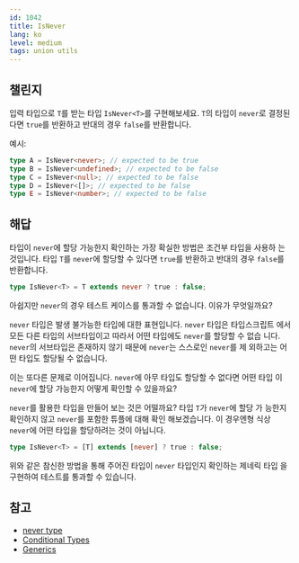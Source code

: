 ```yaml
---
id: 1042
title: IsNever
lang: ko
level: medium
tags: union utils
---
```


## 챌린지

입력 타입으로 `T`를 받는 타입 `IsNever<T>`를 구현해보세요. `T`의 타입이
`never`로 결정된다면 `true`를 반환하고 반대의 경우 `false`를 반환합니다.

예시:

```typescript
type A = IsNever<never>; // expected to be true
type B = IsNever<undefined>; // expected to be false
type C = IsNever<null>; // expected to be false
type D = IsNever<[]>; // expected to be false
type E = IsNever<number>; // expected to be false
```

## 해답

타입이 `never`에 할당 가능한지 확인하는 가장 확실한 방법은 조건부 타입을 사용하
는 것입니다. 타입 `T`를 `never`에 할당할 수 있다면 `true`를 반환하고 반대의 경우
`false`를 반환합니다.

```typescript
type IsNever<T> = T extends never ? true : false;
```

아쉽지만 `never`의 경우 테스트 케이스를 통과할 수 없습니다. 이유가 무엇일까요?

`never` 타입은 발생 불가능한 타입에 대한 표현입니다. `never` 타입은 타입스크립트
에서 모든 다른 타입의 서브타입이고 따라서 어떤 타입에도 `never`를 할당할 수 없습
니다. `never`의 서브타입은 존재하지 않기 때문에 `never`는 스스로인 `never`를 제
외하고는 어떤 타입도 할당될 수 없습니다.

이는 또다른 문제로 이어집니다. `never`에 아무 타입도 할당할 수 없다면 어떤 타입
이 `never`에 할당 가능한지 어떻게 확인할 수 있을까요?

`never`를 활용한 타입을 만들어 보는 것은 어떨까요? 타입 `T`가 `never`에 할당 가
능한지 확인하지 않고 `never`를 포함한 튜플에 대해 확인 해보겠습니다. 이 경우엔형
식상 `never`에 어떤 타입을 할당하려는 것이 아닙니다.

```typescript
type IsNever<T> = [T] extends [never] ? true : false;
```

위와 같은 참신한 방법을 통해 주어진 타입이 `never` 타입인지 확인하는 제네릭 타입
을 구현하여 테스트를 통과할 수 있습니다.

## 참고

- [never type](https://www.typescriptlang.org/docs/handbook/2/narrowing.html#the-never-type)
- [Conditional Types](https://www.typescriptlang.org/docs/handbook/2/conditional-types.html)
- [Generics](https://www.typescriptlang.org/docs/handbook/2/generics.html)
